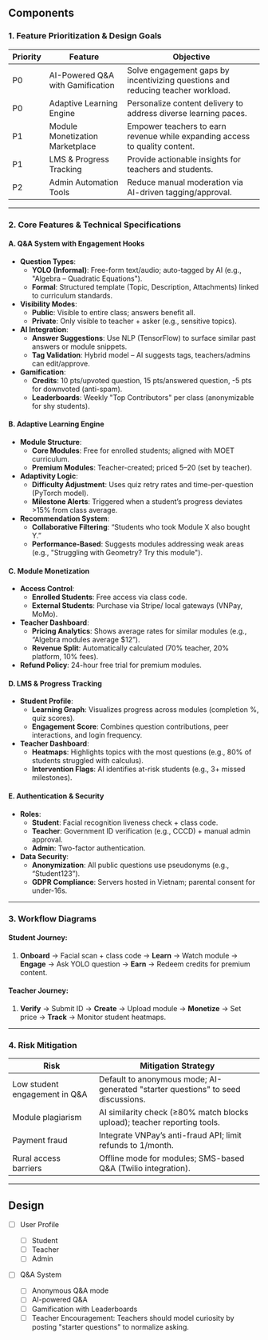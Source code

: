 ## Components

### **1. Feature Prioritization & Design Goals**

| **Priority** | **Feature**                      | **Objective**                                                                   |
| ------------ | -------------------------------- | ------------------------------------------------------------------------------- |
| P0           | AI-Powered Q&A with Gamification | Solve engagement gaps by incentivizing questions and reducing teacher workload. |
| P0           | Adaptive Learning Engine         | Personalize content delivery to address diverse learning paces.                 |
| P1           | Module Monetization Marketplace  | Empower teachers to earn revenue while expanding access to quality content.     |
| P1           | LMS & Progress Tracking          | Provide actionable insights for teachers and students.                          |
| P2           | Admin Automation Tools           | Reduce manual moderation via AI-driven tagging/approval.                        |

---

### **2. Core Features & Technical Specifications**

#### **A. Q&A System with Engagement Hooks**

- **Question Types**:
  - **YOLO (Informal)**: Free-form text/audio; auto-tagged by AI (e.g., "Algebra – Quadratic Equations").
  - **Formal**: Structured template (Topic, Description, Attachments) linked to curriculum standards.
- **Visibility Modes**:
  - **Public**: Visible to entire class; answers benefit all.
  - **Private**: Only visible to teacher + asker (e.g., sensitive topics).
- **AI Integration**:
  - **Answer Suggestions**: Use NLP (TensorFlow) to surface similar past answers or module snippets.
  - **Tag Validation**: Hybrid model – AI suggests tags, teachers/admins can edit/approve.
- **Gamification**:
  - **Credits**: 10 pts/upvoted question, 15 pts/answered question, -5 pts for downvoted (anti-spam).
  - **Leaderboards**: Weekly "Top Contributors" per class (anonymizable for shy students).

#### **B. Adaptive Learning Engine**

- **Module Structure**:
  - **Core Modules**: Free for enrolled students; aligned with MOET curriculum.
  - **Premium Modules**: Teacher-created; priced $5–$20 (set by teacher).
- **Adaptivity Logic**:
  - **Difficulty Adjustment**: Uses quiz retry rates and time-per-question (PyTorch model).
  - **Milestone Alerts**: Triggered when a student’s progress deviates >15% from class average.
- **Recommendation System**:
  - **Collaborative Filtering**: “Students who took Module X also bought Y.”
  - **Performance-Based**: Suggests modules addressing weak areas (e.g., "Struggling with Geometry? Try this module").

#### **C. Module Monetization**

- **Access Control**:
  - **Enrolled Students**: Free access via class code.
  - **External Students**: Purchase via Stripe/ local gateways (VNPay, MoMo).
- **Teacher Dashboard**:
  - **Pricing Analytics**: Shows average rates for similar modules (e.g., “Algebra modules average $12”).
  - **Revenue Split**: Automatically calculated (70% teacher, 20% platform, 10% fees).
- **Refund Policy**: 24-hour free trial for premium modules.

#### **D. LMS & Progress Tracking**

- **Student Profile**:
  - **Learning Graph**: Visualizes progress across modules (completion %, quiz scores).
  - **Engagement Score**: Combines question contributions, peer interactions, and login frequency.
- **Teacher Dashboard**:
  - **Heatmaps**: Highlights topics with the most questions (e.g., 80% of students struggled with calculus).
  - **Intervention Flags**: AI identifies at-risk students (e.g., 3+ missed milestones).

#### **E. Authentication & Security**

- **Roles**:
  - **Student**: Facial recognition liveness check + class code.
  - **Teacher**: Government ID verification (e.g., CCCD) + manual admin approval.
  - **Admin**: Two-factor authentication.
- **Data Security**:
  - **Anonymization**: All public questions use pseudonyms (e.g., “Student123”).
  - **GDPR Compliance**: Servers hosted in Vietnam; parental consent for under-16s.

---

### **3. Workflow Diagrams**

#### **Student Journey**:

1. **Onboard** → Facial scan + class code → **Learn** → Watch module → **Engage** → Ask YOLO question → **Earn** → Redeem credits for premium content.

#### **Teacher Journey**:

1. **Verify** → Submit ID → **Create** → Upload module → **Monetize** → Set price → **Track** → Monitor student heatmaps.

---

### **4. Risk Mitigation**

| **Risk**                      | **Mitigation Strategy**                                                          |
| ----------------------------- | -------------------------------------------------------------------------------- |
| Low student engagement in Q&A | Default to anonymous mode; AI-generated "starter questions" to seed discussions. |
| Module plagiarism             | AI similarity check (≥80% match blocks upload); teacher reporting tools.         |
| Payment fraud                 | Integrate VNPay’s anti-fraud API; limit refunds to 1/month.                      |
| Rural access barriers         | Offline mode for modules; SMS-based Q&A (Twilio integration).                    |

---

## Design

- [ ] User Profile

  - [ ] Student
  - [ ] Teacher
  - [ ] Admin

- [ ] Q&A System
  - [ ] Anonymous Q&A mode
  - [ ] AI-powered Q&A
  - [ ] Gamification with Leaderboards
  - [ ] Teacher Encouragement: Teachers should model curiosity by posting "starter questions" to normalize asking.
